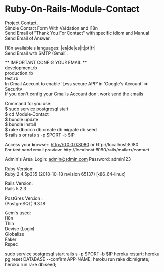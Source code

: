 # Ruby-On-Rails-Module-Contact

Project Contact.<br/>
Simple Contact Form With Validation and I18n.<br/>
Send Email of "Thank You For Contact" with specific idiom and Manual Send Email of Answer.<br/>

I18n available's languages: |en|de|es|it|pt|fr|<br/>
Send Email with SMTP (Gmail).<br/>

** IMPORTANT CONFIG YOUR EMAIL **<br/>
development.rb<br/>
production.rb<br/>
test.rb<br/>
In Gmail Account to enable 'Less secure APP' in 'Google's Account' => Security<br>
If you don't config your Gmail's Account don't work send the emails<br>

Command for you use:<br/>
$ sudo service postgresql start <br/>
$ cd Module-Contact<br/>
$ bundle update<br/>
$ bundle install<br/>
$ rake db:drop db:create db:migrate db:seed<br/>
$ rails s or rails s -p $PORT -b $IP<br/>

Access your browser: http://0.0.0.0:8080 or http://localhost:8080<br/>
For test send email preview: http://localhost:8080/rails/mailers/contact

Admin's Area:
Login: admin@admin.com
Password: admin123

Ruby Version:<br/>
Ruby 2.4.5p335 (2018-10-18 revision 65137) [x86_64-linux]<br/>

Rails Version:<br/>
Rails 5.2.3<br/>

PostGres Version :<br/>
(PostgreSQL) 9.3.18<br/>

Gem's used:<br/>
I18n<br/>
Thin<br/>
Devise (Login)<br/>
Globalize<br/>
Faker<br/>
Rspec<br/>

sudo service postgresql start
rails s -p $PORT -b $IP
heroku restart; heroku pg:reset DATABASE --confirm APP-NAME; heroku run rake db:migrate; heroku run rake db:seed;